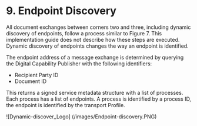 # 9. Endpoint Discovery 
All document exchanges between corners two and three, including dynamic discovery of endpoints, follow a process similar to Figure 7. This implementation guide does not describe how these steps are executed. Dynamic discovery of endpoints changes the way an endpoint is identified. 

The endpoint address of a message exchange is determined by querying the Digital Capability Publisher with the following identifiers: 
 - Recipient Party ID 
 - Document ID 

This returns a signed service metadata structure with a list of processes. Each process has a list of endpoints. A process is identified by a process ID, the endpoint is identified by the transport Profile. 

![Dynamic-discover_Logo] (/images/Endpoint-discovery.PNG)
